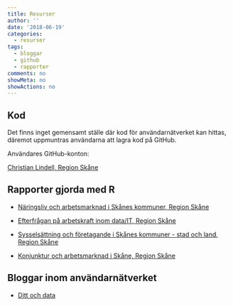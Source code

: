 ```yaml
---
title: Resurser
author: ''
date: '2018-06-19'
categories:
  - resurser
tags:
  - bloggar
  - github
  - rapporter
comments: no
showMeta: no
showActions: no
---
```




## Kod

Det finns inget gemensamt ställe där kod för användarnätverket kan hittas, däremot uppmuntras användarna att lagra kod på GitHub.

Användares GitHub-konton:

[Christian Lindell, Region Skåne](https://github.com/christianlindell/reglabblog)


## Rapporter gjorda med R

* [Näringsliv och arbetsmarknad i Skånes kommuner, Region Skåne](https://utveckling.skane.se/publikationer/rapporter-analyser-och-prognoser/kommunrapporter-for-naringsliv-och-arbetsmarknad/)

* [Efterfrågan på arbetskraft inom data/IT, Region Skåne](https://utveckling.skane.se/publikationer/rapporter-analyser-och-prognoser/efterfragan-pa-arbetskraft-inom-datait/)

* [Sysselsättning och företagande i Skånes kommuner - stad och land, Region Skåne](https://utveckling.skane.se/publikationer/rapporter-analyser-och-prognoser/sysselsattning-och-foretagande-stad-och-land/?highlight=landsbygd)

* [Konjunktur och arbetsmarknad i Skåne, Region Skåne](https://utveckling.skane.se/publikationer/rapporter-analyser-och-prognoser/konjunktur-och-arbetsmarknad-i-skane/?highlight=konjunktur+och+arbetsmarknad)


## Bloggar inom användarnätverket

* [Ditt och data](http://dittochdata.netlify.com/)





